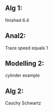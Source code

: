 ## Alg 1:
finished 6.4
## Anal2:
Trace speed equals 1

## Modelling 2:
cylinder example

## Alg 2:
Cauchy Schwartz